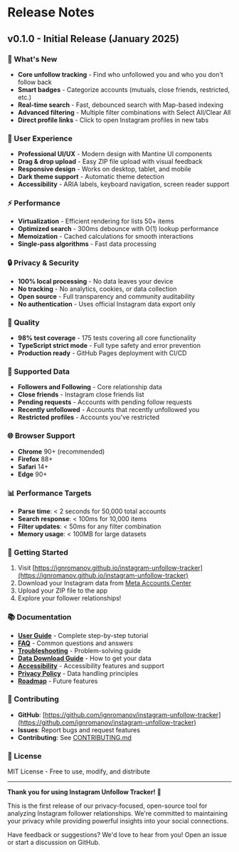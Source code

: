 # Release Notes

## v0.1.0 - Initial Release (January 2025)

### 🎉 What's New

- **Core unfollow tracking** - Find who unfollowed you and who you don't follow back
- **Smart badges** - Categorize accounts (mutuals, close friends, restricted, etc.)
- **Real-time search** - Fast, debounced search with Map-based indexing
- **Advanced filtering** - Multiple filter combinations with Select All/Clear All
- **Direct profile links** - Click to open Instagram profiles in new tabs

### 🎨 User Experience

- **Professional UI/UX** - Modern design with Mantine UI components
- **Drag & drop upload** - Easy ZIP file upload with visual feedback
- **Responsive design** - Works on desktop, tablet, and mobile
- **Dark theme support** - Automatic theme detection
- **Accessibility** - ARIA labels, keyboard navigation, screen reader support

### ⚡ Performance

- **Virtualization** - Efficient rendering for lists 50+ items
- **Optimized search** - 300ms debounce with O(1) lookup performance
- **Memoization** - Cached calculations for smooth interactions
- **Single-pass algorithms** - Fast data processing

### 🔒 Privacy & Security

- **100% local processing** - No data leaves your device
- **No tracking** - No analytics, cookies, or data collection
- **Open source** - Full transparency and community auditability
- **No authentication** - Uses official Instagram data export only

### 🧪 Quality

- **98% test coverage** - 175 tests covering all core functionality
- **TypeScript strict mode** - Full type safety and error prevention
- **Production ready** - GitHub Pages deployment with CI/CD

### 📱 Supported Data

- **Followers and Following** - Core relationship data
- **Close friends** - Instagram close friends list
- **Pending requests** - Accounts with pending follow requests
- **Recently unfollowed** - Accounts that recently unfollowed you
- **Restricted profiles** - Accounts you've restricted

### 🌐 Browser Support

- **Chrome** 90+ (recommended)
- **Firefox** 88+
- **Safari** 14+
- **Edge** 90+

### 📊 Performance Targets

- **Parse time**: < 2 seconds for 50,000 total accounts
- **Search response**: < 100ms for 10,000 items
- **Filter updates**: < 50ms for any filter combination
- **Memory usage**: < 100MB for large datasets

### 🚀 Getting Started

1. Visit [https://ignromanov.github.io/instagram-unfollow-tracker](https://ignromanov.github.io/instagram-unfollow-tracker)
2. Download your Instagram data from [Meta Accounts Center](https://accountscenter.instagram.com/)
3. Upload your ZIP file to the app
4. Explore your follower relationships!

### 📚 Documentation

- **[User Guide](https://ignromanov.github.io/instagram-unfollow-tracker/docs/user-guide)** - Complete step-by-step tutorial
- **[FAQ](https://ignromanov.github.io/instagram-unfollow-tracker/docs/faq)** - Common questions and answers
- **[Troubleshooting](https://ignromanov.github.io/instagram-unfollow-tracker/docs/troubleshooting)** - Problem-solving guide
- **[Data Download Guide](https://ignromanov.github.io/instagram-unfollow-tracker/docs/instagram-export)** - How to get your data
- **[Accessibility](https://ignromanov.github.io/instagram-unfollow-tracker/docs/accessibility)** - Accessibility features and support
- **[Privacy Policy](https://ignromanov.github.io/instagram-unfollow-tracker/docs/privacy)** - Data handling principles
- **[Roadmap](https://ignromanov.github.io/instagram-unfollow-tracker/docs/roadmap)** - Future features

### 🤝 Contributing

- **GitHub**: [https://github.com/ignromanov/instagram-unfollow-tracker](https://github.com/ignromanov/instagram-unfollow-tracker)
- **Issues**: Report bugs and request features
- **Contributing**: See [CONTRIBUTING.md](https://github.com/ignromanov/instagram-unfollow-tracker/blob/master/CONTRIBUTING.md)

### 📄 License

MIT License - Free to use, modify, and distribute

---

**Thank you for using Instagram Unfollow Tracker!** 🎉

This is the first release of our privacy-focused, open-source tool for analyzing Instagram follower relationships. We're committed to maintaining your privacy while providing powerful insights into your social connections.

Have feedback or suggestions? We'd love to hear from you! Open an issue or start a discussion on GitHub.
